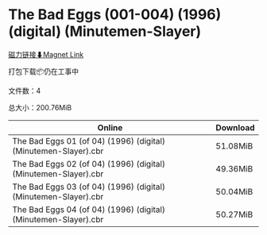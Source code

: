 # The Bad Eggs (001-004) (1996) (digital) (Minutemen-Slayer)

[磁力链接⬇Magnet Link](magnet:?xt=urn:btih:20c108acb641c2d12b862814ed3416297467a163&dn=The%20Bad%20Eggs%20%28001-004%29%20%281996%29%20%28digital%29%20%28Minutemen-Slayer%29)

打包下载📦仍在工事中

文件数：4

总大小：200.76MiB

Online | Download
--- | ---
The Bad Eggs 01 (of 04) (1996) (digital) (Minutemen-Slayer).cbr | 51.08MiB
The Bad Eggs 02 (of 04) (1996) (digital) (Minutemen-Slayer).cbr | 49.36MiB
The Bad Eggs 03 (of 04) (1996) (digital) (Minutemen-Slayer).cbr | 50.04MiB
The Bad Eggs 04 (of 04) (1996) (digital) (Minutemen-Slayer).cbr | 50.27MiB